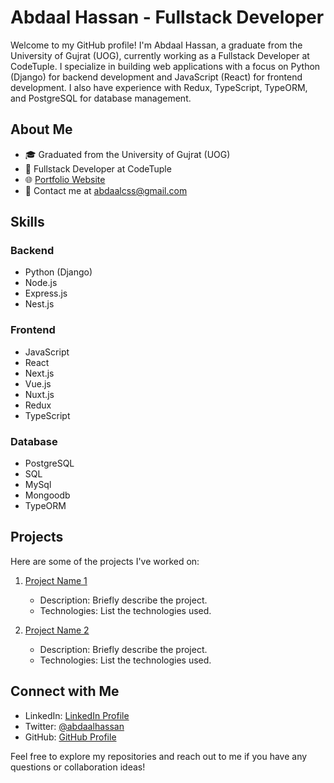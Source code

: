 # Abdaal Hassan - Fullstack Developer

Welcome to my GitHub profile! I'm Abdaal Hassan, a graduate from the University of Gujrat (UOG), currently working as a Fullstack Developer at CodeTuple. I specialize in building web applications with a focus on Python (Django) for backend development and JavaScript (React) for frontend development. I also have experience with Redux, TypeScript, TypeORM, and PostgreSQL for database management.

## About Me

- 🎓 Graduated from the University of Gujrat (UOG)
- 💼 Fullstack Developer at CodeTuple
- 🌐 [Portfolio Website](https://www.example.com)
- 📧 Contact me at [abdaalcss@gmail.com](mailto:abdaal@example.com)

## Skills

### Backend

- Python (Django)
- Node.js
- Express.js
- Nest.js

### Frontend

- JavaScript
- React
- Next.js
- Vue.js
- Nuxt.js
- Redux
- TypeScript

### Database

- PostgreSQL
- SQL
- MySql
- Mongoodb
- TypeORM

## Projects

Here are some of the projects I've worked on:

1. [Project Name 1](https://github.com/yourusername/project-name-1)
   - Description: Briefly describe the project.
   - Technologies: List the technologies used.

2. [Project Name 2](https://github.com/yourusername/project-name-2)
   - Description: Briefly describe the project.
   - Technologies: List the technologies used.

## Connect with Me

- LinkedIn: [LinkedIn Profile](https://www.linkedin.com/in/abdaal-hassan-649057247/)
- Twitter: [@abdaalhassan](https://twitter.com/abdaalchaudhry)
- GitHub: [GitHub Profile](https://github.com/abdaalhassan)

Feel free to explore my repositories and reach out to me if you have any questions or collaboration ideas!
